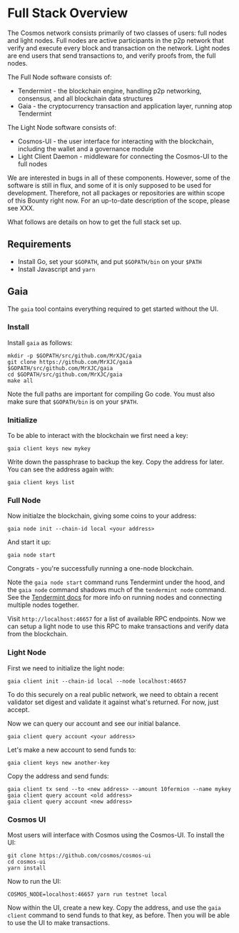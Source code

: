# Full Stack Overview

The Cosmos network consists primarily of two classes of users: full nodes and light nodes. 
Full nodes are active participants in the p2p network that verify and execute every block and transaction on the network.
Light nodes are end users that send transactions to, and verify proofs from, the full nodes.

The Full Node software consists of:

- Tendermint - the blockchain engine, handling p2p networking, consensus, and all blockchain data structures
- Gaia - the cryptocurrency transaction and application layer, running atop Tendermint

The Light Node software consists of:

- Cosmos-UI - the user interface for interacting with the blockchain, including the wallet and a governance module
- Light Client Daemon - middleware for connecting the Cosmos-UI to the full nodes

We are interested in bugs in all of these components.
However, some of the software is still in flux, and some of it is only supposed to be used for development.
Therefore, not all packages or repositories are within scope of this Bounty right now.
For an up-to-date description of the scope, please see XXX.

What follows are details on how to get the full stack set up.

## Requirements 

- Install Go, set your `$GOPATH`, and put `$GOPATH/bin` on your `$PATH`
- Install Javascript and `yarn`

## Gaia

The `gaia` tool contains everything required to get started without the UI.

### Install

Install `gaia` as follows:

```
mkdir -p $GOPATH/src/github.com/MrXJC/gaia
git clone https://github.com/MrXJC/gaia $GOPATH/src/github.com/MrXJC/gaia
cd $GOPATH/src/github.com/MrXJC/gaia
make all
```

Note the full paths are important for compiling Go code.
You must also make sure that `$GOPATH/bin` is on your `$PATH`.


### Initialize

To be able to interact with the blockchain we first need a key:

```
gaia client keys new mykey
```

Write down the passphrase to backup the key. Copy the address for later.
You can see the address again with:

```
gaia client keys list
```

### Full Node

Now initialze the blockchain, giving some coins to your address:

```
gaia node init --chain-id local <your address>
```

And start it up:

```
gaia node start
```

Congrats - you're successfully running a one-node blockchain.

Note the `gaia node start` command runs Tendermint under the hood,
and the `gaia node` command shadows much of the `tendermint node` command.
See the [Tendermint docs](https://tendermint.readthedocs.io/en/master/using-tendermint.html#using-tendermint) 
for more info on running nodes and connecting multiple nodes together.

Visit `http://localhost:46657` for a list of available RPC endpoints.
Now we can setup a light node to use this RPC to make transactions
and verify data from the blockchain.

### Light Node

First we need to initialize the light node:

```
gaia client init --chain-id local --node localhost:46657
```

To do this securely on a real public network, we need to obtain a recent validator set digest
and validate it against what's returned. For now, just accept.

Now we can query our account and see our initial balance.

```
gaia client query account <your address>
```

Let's make a new account to send funds to:

```
gaia client keys new another-key
```

Copy the address and send funds:

```
gaia client tx send --to <new address> --amount 10fermion --name mykey
gaia client query account <old address>
gaia client query account <new address>
```

### Cosmos UI

Most users will interface with Cosmos using the Cosmos-UI.
To install the UI:

```
git clone https://github.com/cosmos/cosmos-ui
cd cosmos-ui
yarn install
```

Now to run the UI:

```
COSMOS_NODE=localhost:46657 yarn run testnet local
```

Now within the UI, create a new key. Copy the address,
and use the `gaia client` command to send funds to that key, as before.
Then you will be able to use the UI to make transactions.
